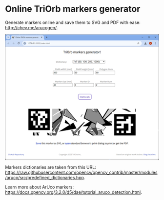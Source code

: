 Online TriOrb markers generator
====

Generate markers online and save them to SVG and PDF with ease: http://chev.me/arucogen/.

<img src="triorbgen.webp" width="600px">

Markers dictionaries are taken from this URL:
https://raw.githubusercontent.com/opencv/opencv_contrib/master/modules/aruco/src/predefined_dictionaries.hpp.

Learn more about ArUco markers: https://docs.opencv.org/3.2.0/d5/dae/tutorial_aruco_detection.html.
